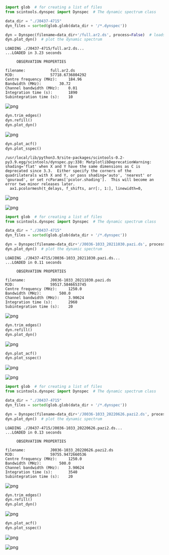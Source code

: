 ```python
import glob  # for creating a list of files
from scintools.dynspec import Dynspec  # The dynamic spectrum class

data_dir = "./J0437-4715"
dyn_files = sorted(glob.glob(data_dir + '/*.dynspec'))
```


```python
dyn = Dynspec(filename=data_dir+'/full.ar2.ds', process=False)  # loads the first dynamic spectrum, without processing
dyn.plot_dyn()  # plot the dynamic spectrum
```

    LOADING ./J0437-4715/full.ar2.ds...
    ...LOADED in 3.23 seconds
    
    	 OBSERVATION PROPERTIES
    
    filename:			full.ar2.ds
    MJD:				57718.6736804292
    Centre frequency (MHz):		184.96
    Bandwidth (MHz):		30.72
    Channel bandwidth (MHz):	0.01
    Integration time (s):		1890
    Subintegration time (s):	10



    
![png](output_1_1.png)
    



```python
dyn.trim_edges()
dyn.refill()
dyn.plot_dyn()
```


    
![png](output_2_0.png)
    



```python
dyn.plot_acf()
dyn.plot_sspec()
```

    /usr/local/lib/python3.9/site-packages/scintools-0.2-py3.9.egg/scintools/dynspec.py:338: MatplotlibDeprecationWarning: shading='flat' when X and Y have the same dimensions as C is deprecated since 3.3.  Either specify the corners of the quadrilaterals with X and Y, or pass shading='auto', 'nearest' or 'gouraud', or set rcParams['pcolor.shading'].  This will become an error two minor releases later.
      ax1.pcolormesh(t_delays, f_shifts, arr[:, 1:], linewidth=0,



    
![png](output_3_1.png)
    



    
![png](output_3_2.png)
    



```python
import glob  # for creating a list of files
from scintools.dynspec import Dynspec  # The dynamic spectrum class

data_dir = "./J0437-4715"
dyn_files = sorted(glob.glob(data_dir + '/*.dynspec'))

dyn = Dynspec(filename=data_dir+'/J0036-1033_20211030.pazi.ds', process=False)  # loads the first dynamic spectrum, without processing
dyn.plot_dyn()  # plot the dynamic spectrum
```

    LOADING ./J0437-4715/J0036-1033_20211030.pazi.ds...
    ...LOADED in 0.11 seconds
    
    	 OBSERVATION PROPERTIES
    
    filename:			J0036-1033_20211030.pazi.ds
    MJD:				59517.5846653745
    Centre frequency (MHz):		1250.0
    Bandwidth (MHz):		500.0
    Channel bandwidth (MHz):	3.90624
    Integration time (s):		2960
    Subintegration time (s):	20



    
![png](output_4_1.png)
    



```python
dyn.trim_edges()
dyn.refill()
dyn.plot_dyn()
```


    
![png](output_5_0.png)
    



```python
dyn.plot_acf()
dyn.plot_sspec()
```


    
![png](output_6_0.png)
    



    
![png](output_6_1.png)
    



```python
import glob  # for creating a list of files
from scintools.dynspec import Dynspec  # The dynamic spectrum class

data_dir = "./J0437-4715"
dyn_files = sorted(glob.glob(data_dir + '/*.dynspec'))

dyn = Dynspec(filename=data_dir+'/J0036-1033_20220626.pazi2.ds', process=False)  # loads the first dynamic spectrum, without processing
dyn.plot_dyn()  # plot the dynamic spectrum
```

    LOADING ./J0437-4715/J0036-1033_20220626.pazi2.ds...
    ...LOADED in 0.13 seconds
    
    	 OBSERVATION PROPERTIES
    
    filename:			J0036-1033_20220626.pazi2.ds
    MJD:				59755.9472660536
    Centre frequency (MHz):		1250.0
    Bandwidth (MHz):		500.0
    Channel bandwidth (MHz):	3.90624
    Integration time (s):		3540
    Subintegration time (s):	20



    
![png](output_7_1.png)
    



```python
dyn.trim_edges()
dyn.refill()
dyn.plot_dyn()
```


    
![png](output_8_0.png)
    



```python
dyn.plot_acf()
dyn.plot_sspec()
```


    
![png](output_9_0.png)
    



    
![png](output_9_1.png)
    



```python

```

